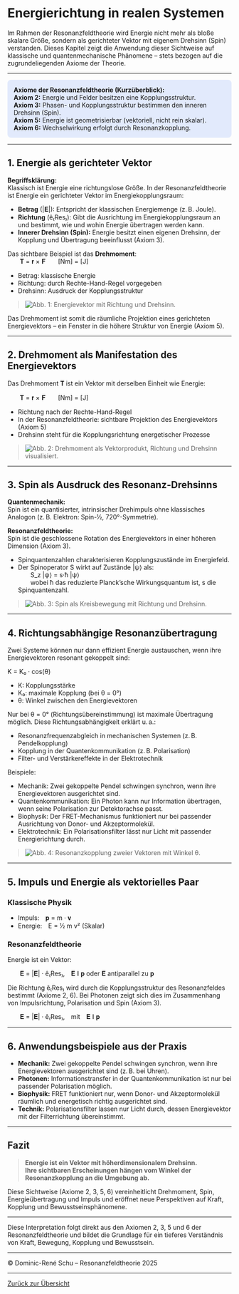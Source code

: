 # Energierichtung in realen Systemen

Im Rahmen der Resonanzfeldtheorie wird Energie nicht mehr als bloße skalare Größe, sondern als gerichteter Vektor mit eigenem Drehsinn (Spin) verstanden. Dieses Kapitel zeigt die Anwendung dieser Sichtweise auf klassische und quantenmechanische Phänomene – stets bezogen auf die zugrundeliegenden Axiome der Theorie.

---

<div style="background-color:#e2eafc; padding:1em; border-radius:8px; margin-bottom:1em;">
<strong>Axiome der Resonanzfeldtheorie (Kurzüberblick):</strong><br>
<b>Axiom 2:</b> Energie und Felder besitzen eine Kopplungsstruktur.<br>
<b>Axiom 3:</b> Phasen- und Kopplungsstruktur bestimmen den inneren Drehsinn (Spin).<br>
<b>Axiom 5:</b> Energie ist geometrisierbar (vektoriell, nicht rein skalar).<br>
<b>Axiom 6:</b> Wechselwirkung erfolgt durch Resonanzkopplung.
</div>

---

## 1. Energie als gerichteter Vektor

**Begriffsklärung:**  
Klassisch ist Energie eine richtungslose Größe. In der Resonanzfeldtheorie ist Energie ein gerichteter Vektor im Energiekopplungsraum:

- **Betrag** (|𝐄|): Entspricht der klassischen Energiemenge (z. B. Joule).
- **Richtung** (ê₍Res₎): Gibt die Ausrichtung im Energiekopplungsraum an und bestimmt, wie und wohin Energie übertragen werden kann.
- **Innerer Drehsinn (Spin):** Energie besitzt einen eigenen Drehsinn, der Kopplung und Übertragung beeinflusst (Axiom 3).

Das sichtbare Beispiel ist das **Drehmoment**:  
  𝐓 = 𝐫 × 𝐅  [Nm] = [J]

- Betrag: klassische Energie
- Richtung: durch Rechte-Hand-Regel vorgegeben
- Drehsinn: Ausdruck der Kopplungsstruktur

> ![Abb. 1: Energievektor mit Richtung und Drehsinn.](./abb1_energievektor.png)

Das Drehmoment ist somit die räumliche Projektion eines gerichteten Energievektors – ein Fenster in die höhere Struktur von Energie (Axiom 5).

---

## 2. Drehmoment als Manifestation des Energievektors

Das Drehmoment 𝐓 ist ein Vektor mit derselben Einheit wie Energie:

  𝐓 = 𝐫 × 𝐅  [Nm] = [J]

- Richtung nach der Rechte-Hand-Regel
- In der Resonanzfeldtheorie: sichtbare Projektion des Energievektors (Axiom 5)
- Drehsinn steht für die Kopplungsrichtung energetischer Prozesse

> ![Abb. 2: Drehmoment als Vektorprodukt, Richtung und Drehsinn visualisiert.](./abb2_drehmoment.png)

---

## 3. Spin als Ausdruck des Resonanz-Drehsinns

**Quantenmechanik:**  
Spin ist ein quantisierter, intrinsischer Drehimpuls ohne klassisches Analogon (z. B. Elektron: Spin-½, 720°-Symmetrie).

**Resonanzfeldtheorie:**  
Spin ist die geschlossene Rotation des Energievektors in einer höheren Dimension (Axiom 3).

- Spinquantenzahlen charakterisieren Kopplungszustände im Energiefeld.
- Der Spinoperator S wirkt auf Zustände |ψ⟩ als:  
  S_z |ψ⟩ = s·ħ |ψ⟩  
  wobei ħ das reduzierte Planck’sche Wirkungsquantum ist, s die Spinquantenzahl.

> ![Abb. 3: Spin als Kreisbewegung mit Richtung und Drehsinn.](./abb3_spin.png)

---

## 4. Richtungsabhängige Resonanzübertragung

Zwei Systeme können nur dann effizient Energie austauschen, wenn ihre Energievektoren resonant gekoppelt sind:

K = K₀ · cos(θ)

- K: Kopplungsstärke
- K₀: maximale Kopplung (bei θ = 0°)
- θ: Winkel zwischen den Energievektoren

Nur bei θ = 0° (Richtungsübereinstimmung) ist maximale Übertragung möglich.
Diese Richtungsabhängigkeit erklärt u. a.:

- Resonanzfrequenzabgleich in mechanischen Systemen (z. B. Pendelkopplung)
- Kopplung in der Quantenkommunikation (z. B. Polarisation)
- Filter- und Verstärkereffekte in der Elektrotechnik

Beispiele:

- Mechanik: Zwei gekoppelte Pendel schwingen synchron, wenn ihre Energievektoren ausgerichtet sind.
- Quantenkommunikation: Ein Photon kann nur Information übertragen, wenn seine Polarisation zur Detektorachse passt.
- Biophysik: Der FRET-Mechanismus funktioniert nur bei passender Ausrichtung von Donor- und Akzeptormolekül.
- Elektrotechnik: Ein Polarisationsfilter lässt nur Licht mit passender Energierichtung durch.

> ![Abb. 4: Resonanzkopplung zweier Vektoren mit Winkel θ.](./abb4_kopplung.png)

---

## 5. Impuls und Energie als vektorielles Paar

### Klassische Physik

- Impuls: 𝐩 = m · 𝐯
- Energie: E = ½ m v² (Skalar)

### Resonanzfeldtheorie

Energie ist ein Vektor:

  𝐄 = |𝐄| · ê₍Res₎, 𝐄 ∥ 𝐩 oder 𝐄 antiparallel zu 𝐩

Die Richtung ê₍Res₎ wird durch die Kopplungsstruktur des Resonanzfeldes bestimmt (Axiome 2, 6).
Bei Photonen zeigt sich dies im Zusammenhang von Impulsrichtung, Polarisation und Spin (Axiom 3).

  𝐄 = |𝐄| · ê₍Res₎, mit 𝐄 ∥ 𝐩

---

## 6. Anwendungsbeispiele aus der Praxis

- **Mechanik:** Zwei gekoppelte Pendel schwingen synchron, wenn ihre Energievektoren ausgerichtet sind (z. B. bei Uhren).
- **Photonen:** Informationstransfer in der Quantenkommunikation ist nur bei passender Polarisation möglich.
- **Biophysik:** FRET funktioniert nur, wenn Donor- und Akzeptormolekül räumlich und energetisch richtig ausgerichtet sind.
- **Technik:** Polarisationsfilter lassen nur Licht durch, dessen Energievektor mit der Filterrichtung übereinstimmt.

---

## Fazit

> **Energie ist ein Vektor mit höherdimensionalem Drehsinn.**  
> **Ihre sichtbaren Erscheinungen hängen vom Winkel der Resonanzkopplung an die Umgebung ab.**

Diese Sichtweise (Axiome 2, 3, 5, 6) vereinheitlicht Drehmoment, Spin, Energieübertragung und Impuls und eröffnet neue Perspektiven auf Kraft, Kopplung und Bewusstseinsphänomene.

---

Diese Interpretation folgt direkt aus den Axiomen 2, 3, 5 und 6 der Resonanzfeldtheorie und bildet die Grundlage für ein tieferes Verständnis von Kraft, Bewegung, Kopplung und Bewusstsein.

---

© Dominic-René Schu – Resonanzfeldtheorie 2025

---

[Zurück zur Übersicht](../../../README.md)